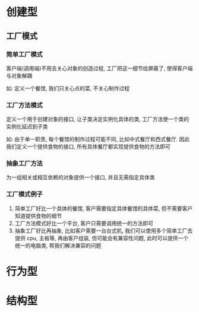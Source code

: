# 创建型
## 工厂模式
### 简单工厂模式
客户端(调用端)不用去关心对象的创造过程, 工厂把这一细节给屏蔽了, 使得客户端与对象解耦

如: 定义一个餐馆, 我们只关心点的菜, 不关心制作过程

### 工厂方法模式
定义一个用于创建对象的接口, 让子类决定实例化具体的类, 工厂方法使一个类的实例化延迟到子类

如: 由于单一职责, 每个餐馆的制作过程可能不同, 比如中式餐厅和西式餐厅. 因此我们定义一个提供食物的接口, 所有具体餐厅都实现提供食物的方法即可

### 抽象工厂方法
为一组相关或相互依赖的对象提供一个接口, 并且无需指定具体类

### 工厂模式例子
1. 简单工厂好比一个具体的餐馆, 客户需要指定具体餐馆的具体菜, 但不需要客户知道提供食物的细节
2. 工厂方法模式好比一个平台, 客户只需要调用统一的方法即可
3. 抽象工厂好比再抽象, 比如客户需要一台台式机, 我们可以使用多个简单工厂去提供 cpu, 主板等, 再由客户组装, 但可能会有兼容性问题, 此时可以提供一个统一的电脑类, 帮我们解决兼容的问题


# 行为型


# 结构型